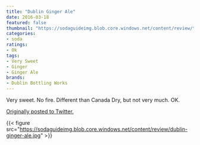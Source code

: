 ```yaml
---
title: "Dublin Ginger Ale"
date: 2016-03-18
featured: false
thumbnail: "https://sodaguideimg.blob.core.windows.net/content/review/thumbs/dublin-ginger-ale.jpg"
categories:
- soda
ratings:
- Ok
tags:
- Very Sweet
- Ginger
- Ginger Ale
brands:
- Dublin Bottling Works
---
```


Very sweet. No fire. Different than Canada Dry, but not very much. OK.

[Originally posted to Twitter.](https://twitter.com/Cavorter/status/710870106016866305)

{{< figure src="https://sodaguideimg.blob.core.windows.net/content/review/dublin-ginger-ale.jpg" >}}

